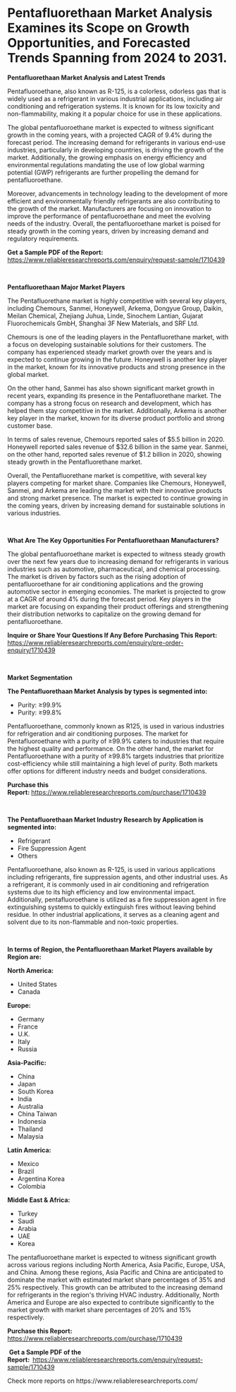 <p><h1>Pentafluorethaan Market Analysis Examines its Scope on Growth Opportunities, and Forecasted Trends Spanning from 2024 to 2031.</h1></p><p><strong>Pentafluorethaan Market Analysis and Latest Trends</strong></p>
<p><p>Pentafluoroethane, also known as R-125, is a colorless, odorless gas that is widely used as a refrigerant in various industrial applications, including air conditioning and refrigeration systems. It is known for its low toxicity and non-flammability, making it a popular choice for use in these applications.</p><p>The global pentafluoroethane market is expected to witness significant growth in the coming years, with a projected CAGR of 9.4% during the forecast period. The increasing demand for refrigerants in various end-use industries, particularly in developing countries, is driving the growth of the market. Additionally, the growing emphasis on energy efficiency and environmental regulations mandating the use of low global warming potential (GWP) refrigerants are further propelling the demand for pentafluoroethane.</p><p>Moreover, advancements in technology leading to the development of more efficient and environmentally friendly refrigerants are also contributing to the growth of the market. Manufacturers are focusing on innovation to improve the performance of pentafluoroethane and meet the evolving needs of the industry. Overall, the pentafluoroethane market is poised for steady growth in the coming years, driven by increasing demand and regulatory requirements.</p></p>
<p><strong>Get a Sample PDF of the Report:&nbsp;</strong> <a href="https://www.reliableresearchreports.com/enquiry/request-sample/1710439">https://www.reliableresearchreports.com/enquiry/request-sample/1710439</a></p>
<p>&nbsp;</p>
<p><strong>Pentafluorethaan Major Market Players</strong></p>
<p><p>The Pentafluorethane market is highly competitive with several key players, including Chemours, Sanmei, Honeywell, Arkema, Dongyue Group, Daikin, Meilan Chemical, Zhejiang Juhua, Linde, Sinochem Lantian, Gujarat Fluorochemicals GmbH, Shanghai 3F New Materials, and SRF Ltd.</p><p>Chemours is one of the leading players in the Pentafluorethane market, with a focus on developing sustainable solutions for their customers. The company has experienced steady market growth over the years and is expected to continue growing in the future. Honeywell is another key player in the market, known for its innovative products and strong presence in the global market.</p><p>On the other hand, Sanmei has also shown significant market growth in recent years, expanding its presence in the Pentafluorethane market. The company has a strong focus on research and development, which has helped them stay competitive in the market. Additionally, Arkema is another key player in the market, known for its diverse product portfolio and strong customer base.</p><p>In terms of sales revenue, Chemours reported sales of $5.5 billion in 2020. Honeywell reported sales revenue of $32.6 billion in the same year. Sanmei, on the other hand, reported sales revenue of $1.2 billion in 2020, showing steady growth in the Pentafluorethane market.</p><p>Overall, the Pentafluorethane market is competitive, with several key players competing for market share. Companies like Chemours, Honeywell, Sanmei, and Arkema are leading the market with their innovative products and strong market presence. The market is expected to continue growing in the coming years, driven by increasing demand for sustainable solutions in various industries.</p></p>
<p>&nbsp;</p>
<p><strong>What Are The Key Opportunities For Pentafluorethaan Manufacturers?</strong></p>
<p><p>The global pentafluoroethane market is expected to witness steady growth over the next few years due to increasing demand for refrigerants in various industries such as automotive, pharmaceutical, and chemical processing. The market is driven by factors such as the rising adoption of pentafluoroethane for air conditioning applications and the growing automotive sector in emerging economies. The market is projected to grow at a CAGR of around 4% during the forecast period. Key players in the market are focusing on expanding their product offerings and strengthening their distribution networks to capitalize on the growing demand for pentafluoroethane.</p></p>
<p><strong>Inquire or Share Your Questions If Any Before Purchasing This Report:</strong> <a href="https://www.reliableresearchreports.com/enquiry/pre-order-enquiry/1710439">https://www.reliableresearchreports.com/enquiry/pre-order-enquiry/1710439</a></p>
<p>&nbsp;</p>
<p><strong>Market Segmentation</strong></p>
<p><strong>The Pentafluorethaan Market Analysis by types is segmented into:</strong></p>
<p><ul><li>Purity: ≥99.9%</li><li>Purity: ≥99.8%</li></ul></p>
<p><p>Pentafluoroethane, commonly known as R125, is used in various industries for refrigeration and air conditioning purposes. The market for Pentafluoroethane with a purity of ≥99.9% caters to industries that require the highest quality and performance. On the other hand, the market for Pentafluoroethane with a purity of ≥99.8% targets industries that prioritize cost-efficiency while still maintaining a high level of purity. Both markets offer options for different industry needs and budget considerations.</p></p>
<p><strong>Purchase this Report:&nbsp;</strong><a href="https://www.reliableresearchreports.com/purchase/1710439">https://www.reliableresearchreports.com/purchase/1710439</a></p>
<p>&nbsp;</p>
<p><strong>The Pentafluorethaan Market Industry Research by Application is segmented into:</strong></p>
<p><ul><li>Refrigerant</li><li>Fire Suppression Agent</li><li>Others</li></ul></p>
<p><p>Pentafluoroethane, also known as R-125, is used in various applications including refrigerants, fire suppression agents, and other industrial uses. As a refrigerant, it is commonly used in air conditioning and refrigeration systems due to its high efficiency and low environmental impact. Additionally, pentafluoroethane is utilized as a fire suppression agent in fire extinguishing systems to quickly extinguish fires without leaving behind residue. In other industrial applications, it serves as a cleaning agent and solvent due to its non-flammable and non-toxic properties.</p></p>
<p>&nbsp;</p>
<p><strong>In terms of Region, the Pentafluorethaan Market Players available by Region are:</strong></p>
<p>
    <p> <strong> North America: </strong>
        <ul>
            <li>United States</li>
            <li>Canada</li>
        </ul>
        </p> 
    <p> <strong> Europe: </strong>
        <ul>
            <li>Germany</li>
            <li>France</li>
            <li>U.K.</li>
            <li>Italy</li>
            <li>Russia</li>
        </ul>
        </p> 
    <p> <strong> Asia-Pacific: </strong>
        <ul>
            <li>China</li>
            <li>Japan</li>
            <li>South Korea</li>
            <li>India</li>
            <li>Australia</li>
            <li>China Taiwan</li>
            <li>Indonesia</li>
            <li>Thailand</li>
            <li>Malaysia</li>
        </ul>
        </p> 
    <p> <strong> Latin America: </strong>
        <ul>
            <li>Mexico</li>
            <li>Brazil</li>
            <li>Argentina Korea</li>
            <li>Colombia</li>
        </ul>
        </p> 
    <p> <strong> Middle East & Africa: </strong>
        <ul>
            <li>Turkey</li>
            <li>Saudi</li>
            <li>Arabia</li>
            <li>UAE</li>
            <li>Korea</li>
        </ul>
    </p>
    </p>
<p><p>The pentafluoroethane market is expected to witness significant growth across various regions including North America, Asia Pacific, Europe, USA, and China. Among these regions, Asia Pacific and China are anticipated to dominate the market with estimated market share percentages of 35% and 25% respectively. This growth can be attributed to the increasing demand for refrigerants in the region's thriving HVAC industry. Additionally, North America and Europe are also expected to contribute significantly to the market growth with market share percentages of 20% and 15% respectively.</p></p>
<p><strong>Purchase this Report: </strong><a href="https://www.reliableresearchreports.com/purchase/1710439">https://www.reliableresearchreports.com/purchase/1710439</a></p>
<p>&nbsp;<strong>Get a Sample PDF of the Report:&nbsp;&nbsp;</strong><a href="https://www.reliableresearchreports.com/enquiry/request-sample/1710439">https://www.reliableresearchreports.com/enquiry/request-sample/1710439</a></p>
<p><strong></strong></p>
<p>Check more reports on https://www.reliableresearchreports.com/</p>